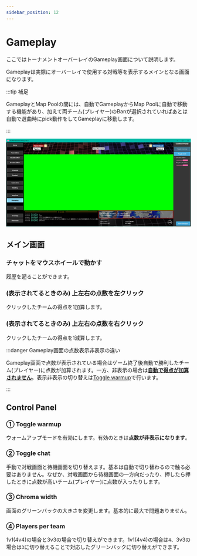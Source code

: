 ```yaml
---
sidebar_position: 12
---
```


# Gameplay

ここではトーナメントオーバーレイのGameplay画面について説明します。

Gameplayは実際にオーバーレイで使用する対戦等を表示するメインとなる画面になります。

:::tip 補足

GameplayとMap Poolの間には、自動でGameplayからMap Poolに自動で移動する機能があり、加えて両チーム(プレイヤー)のBanが選択されていればあとは自動で選曲時にpick動作をしてGameplayに移動します。

:::

![Gameplay](/img/osu_lazer/gameplay.png)

## メイン画面

### チャットをマウスホイールで動かす

履歴を遡ることができます。

### (表示されてるときのみ) 上左右の点数を左クリック

クリックしたチームの得点を1加算します。

### (表示されてるときのみ) 上左右の点数を右クリック

クリックしたチームの得点を1減算します。

:::danger Gameplay画面の点数表示非表示の違い

Gameplay画面で点数が表示されている場合はゲーム終了後自動で勝利したチーム(プレイヤー)に点数が加算されます。一方、非表示の場合は<u>**自動で得点が加算されません**</u>。表示非表示の切り替えは[Toggle warmup](#-toggle-warmup)で行います。

:::

## Control Panel

### ① Toggle warmup

ウォームアップモードを有効にします。有効のときは**点数が非表示になります**。

### ② Toggle chat

手動で対戦画面と待機画面を切り替えます。基本は自動で切り替わるので触る必要はありません。なぜか、対戦画面から待機画面の一方向だったり、押したら押したときに点数が高いチーム(プレイヤー)に点数が入ったりします。

### ③ Chroma width

画面のグリーンバックの大きさを変更します。基本的に最大で問題ありません。

### ④ Players per team

1v1(4v4)の場合と3v3の場合で切り替えができます。1v1(4v4)の場合は`4`、3v3の場合は`3`に切り替えることで対応したグリーンバックに切り替えができます。
